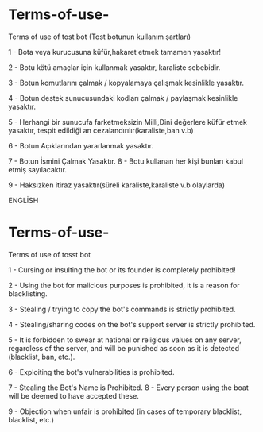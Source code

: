 # Terms-of-use-
Terms of use of tost bot (Tost botunun kullanım şartları)

1 - Bota veya kurucusuna küfür,hakaret etmek tamamen yasaktır!

2 - Botu kötü amaçlar için kullanmak yasaktır, karaliste sebebidir.

3 - Botun komutlarını çalmak / kopyalamaya çalışmak kesinlikle yasaktır.

4 - Botun destek sunucusundaki kodları çalmak / paylaşmak kesinlikle yasaktır.

5 - Herhangi bir sunucufa farketmeksizin Milli,Dini değerlere küfür etmek yasaktır, tespit edildiği an cezalandırılır(karaliste,ban v.b)

6 - Botun Açıklarından yararlanmak yasaktır.

7 - Botun İsmini Çalmak Yasaktır.
8 - Botu kullanan her kişi bunları kabul etmiş sayılacaktır.

9 - Haksızken itiraz yasaktır(süreli karaliste,karaliste v.b olaylarda)

ENGLİSH

# Terms-of-use-
Terms of use of tosst bot

1 - Cursing or insulting the bot or its founder is completely prohibited!

2 - Using the bot for malicious purposes is prohibited, it is a reason for blacklisting.

3 - Stealing / trying to copy the bot's commands is strictly prohibited.

4 - Stealing/sharing codes on the bot's support server is strictly prohibited.

5 - It is forbidden to swear at national or religious values ​​on any server, regardless of the server, and will be punished as soon as it is detected (blacklist, ban, etc.).

6 - Exploiting the bot's vulnerabilities is prohibited.

7 - Stealing the Bot's Name is Prohibited.
8 - Every person using the boat will be deemed to have accepted these.

9 - Objection when unfair is prohibited (in cases of temporary blacklist, blacklist, etc.)

